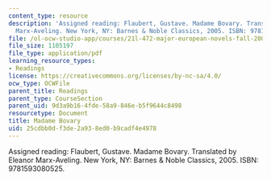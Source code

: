 ```yaml
---
content_type: resource
description: 'Assigned reading: Flaubert, Gustave. Madame Bovary. Translated by Eleanor
  Marx-Aveling. New York, NY: Barnes & Noble Classics, 2005. ISBN: 9781593080525.'
file: /ol-ocw-studio-app/courses/21l-472-major-european-novels-fall-2008/25cdbb0df3de2a938ed0b9cadf4e4978_madame_bovary.pdf
file_size: 1105197
file_type: application/pdf
learning_resource_types:
- Readings
license: https://creativecommons.org/licenses/by-nc-sa/4.0/
ocw_type: OCWFile
parent_title: Readings
parent_type: CourseSection
parent_uid: 9d3a9b16-4fde-58a9-846e-b5f9644c8498
resourcetype: Document
title: Madame Bovary
uid: 25cdbb0d-f3de-2a93-8ed0-b9cadf4e4978
---
```

Assigned reading: Flaubert, Gustave. Madame Bovary. Translated by Eleanor Marx-Aveling. New York, NY: Barnes & Noble Classics, 2005. ISBN: 9781593080525.